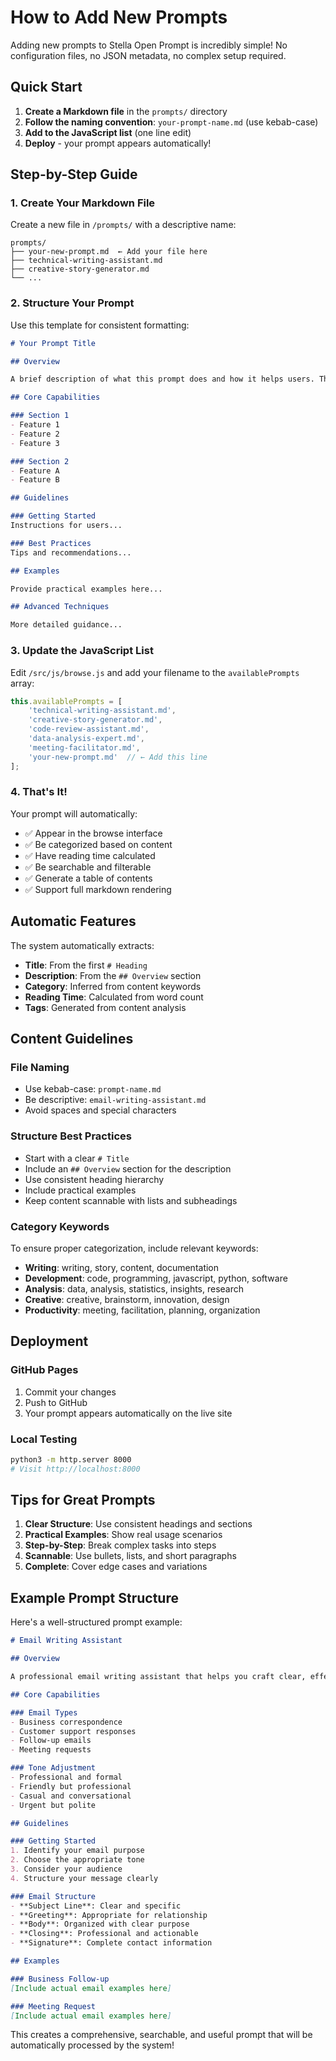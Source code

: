 # How to Add New Prompts

Adding new prompts to Stella Open Prompt is incredibly simple! No configuration files, no JSON metadata, no complex setup required.

## Quick Start

1. **Create a Markdown file** in the `prompts/` directory
2. **Follow the naming convention**: `your-prompt-name.md` (use kebab-case)
3. **Add to the JavaScript list** (one line edit)
4. **Deploy** - your prompt appears automatically!

## Step-by-Step Guide

### 1. Create Your Markdown File

Create a new file in `/prompts/` with a descriptive name:

```
prompts/
├── your-new-prompt.md  ← Add your file here
├── technical-writing-assistant.md
├── creative-story-generator.md
└── ...
```

### 2. Structure Your Prompt

Use this template for consistent formatting:

```markdown
# Your Prompt Title

## Overview

A brief description of what this prompt does and how it helps users. This will be automatically extracted for the browse page.

## Core Capabilities

### Section 1
- Feature 1
- Feature 2
- Feature 3

### Section 2
- Feature A
- Feature B

## Guidelines

### Getting Started
Instructions for users...

### Best Practices
Tips and recommendations...

## Examples

Provide practical examples here...

## Advanced Techniques

More detailed guidance...
```

### 3. Update the JavaScript List

Edit `/src/js/browse.js` and add your filename to the `availablePrompts` array:

```javascript
this.availablePrompts = [
    'technical-writing-assistant.md',
    'creative-story-generator.md',
    'code-review-assistant.md',
    'data-analysis-expert.md',
    'meeting-facilitator.md',
    'your-new-prompt.md'  // ← Add this line
];
```

### 4. That's It!

Your prompt will automatically:
- ✅ Appear in the browse interface
- ✅ Be categorized based on content
- ✅ Have reading time calculated
- ✅ Be searchable and filterable
- ✅ Generate a table of contents
- ✅ Support full markdown rendering

## Automatic Features

The system automatically extracts:

- **Title**: From the first `# Heading`
- **Description**: From the `## Overview` section
- **Category**: Inferred from content keywords
- **Reading Time**: Calculated from word count
- **Tags**: Generated from content analysis

## Content Guidelines

### File Naming
- Use kebab-case: `prompt-name.md`
- Be descriptive: `email-writing-assistant.md`
- Avoid spaces and special characters

### Structure Best Practices
- Start with a clear `# Title`
- Include an `## Overview` section for the description
- Use consistent heading hierarchy
- Include practical examples
- Keep content scannable with lists and subheadings

### Category Keywords
To ensure proper categorization, include relevant keywords:

- **Writing**: writing, story, content, documentation
- **Development**: code, programming, javascript, python, software
- **Analysis**: data, analysis, statistics, insights, research
- **Creative**: creative, brainstorm, innovation, design
- **Productivity**: meeting, facilitation, planning, organization

## Deployment

### GitHub Pages
1. Commit your changes
2. Push to GitHub
3. Your prompt appears automatically on the live site

### Local Testing
```bash
python3 -m http.server 8000
# Visit http://localhost:8000
```

## Tips for Great Prompts

1. **Clear Structure**: Use consistent headings and sections
2. **Practical Examples**: Show real usage scenarios
3. **Step-by-Step**: Break complex tasks into steps
4. **Scannable**: Use bullets, lists, and short paragraphs
5. **Complete**: Cover edge cases and variations

## Example Prompt Structure

Here's a well-structured prompt example:

```markdown
# Email Writing Assistant

## Overview

A professional email writing assistant that helps you craft clear, effective, and appropriately toned emails for business and personal communication.

## Core Capabilities

### Email Types
- Business correspondence
- Customer support responses
- Follow-up emails
- Meeting requests

### Tone Adjustment
- Professional and formal
- Friendly but professional
- Casual and conversational
- Urgent but polite

## Guidelines

### Getting Started
1. Identify your email purpose
2. Choose the appropriate tone
3. Consider your audience
4. Structure your message clearly

### Email Structure
- **Subject Line**: Clear and specific
- **Greeting**: Appropriate for relationship
- **Body**: Organized with clear purpose
- **Closing**: Professional and actionable
- **Signature**: Complete contact information

## Examples

### Business Follow-up
[Include actual email examples here]

### Meeting Request
[Include actual email examples here]
```

This creates a comprehensive, searchable, and useful prompt that will be automatically processed by the system!
